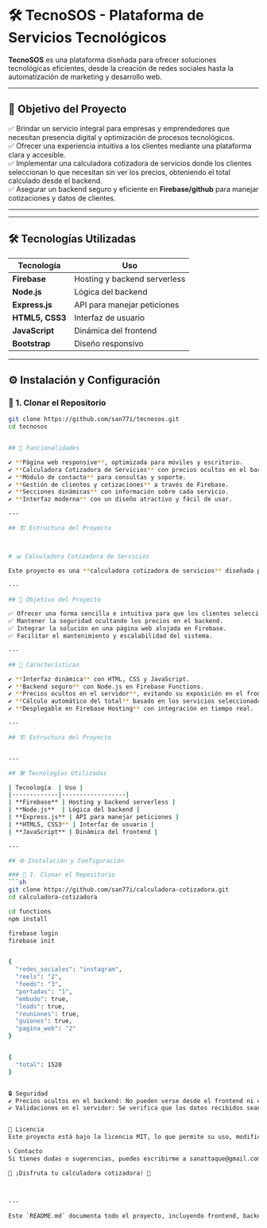 # 🛠️ TecnoSOS - Plataforma de Servicios Tecnológicos  

**TecnoSOS** es una plataforma diseñada para ofrecer soluciones tecnológicas eficientes, desde la creación de redes sociales hasta la automatización de marketing y desarrollo web.  

---

## 🎯 Objetivo del Proyecto  

✅ Brindar un servicio integral para empresas y emprendedores que necesitan presencia digital y optimización de procesos tecnológicos.  
✅ Ofrecer una experiencia intuitiva a los clientes mediante una plataforma clara y accesible.  
✅ Implementar una calculadora cotizadora de servicios donde los clientes seleccionan lo que necesitan sin ver los precios, obteniendo el total calculado desde el backend.  
✅ Asegurar un backend seguro y eficiente en **Firebase/github** para manejar cotizaciones y datos de clientes.  

---

---

## 🛠️ Tecnologías Utilizadas  

| Tecnología  | Uso |
|-------------|------------------|
| **Firebase** | Hosting y backend serverless |
| **Node.js**  | Lógica del backend |
| **Express.js** | API para manejar peticiones |
| **HTML5, CSS3** | Interfaz de usuario |
| **JavaScript** | Dinámica del frontend |
| **Bootstrap** | Diseño responsivo |

---

## ⚙️ Instalación y Configuración  

### 🔹 1. Clonar el Repositorio  
```sh
git clone https://github.com/san77i/tecnosos.git
cd tecnosos


## 🚀 Funcionalidades  

✔ **Página web responsive**, optimizada para móviles y escritorio.  
✔ **Calculadora Cotizadora de Servicios** con precios ocultos en el backend.  
✔ **Módulo de contacto** para consultas y soporte.  
✔ **Gestión de clientes y cotizaciones** a través de Firebase.  
✔ **Secciones dinámicas** con información sobre cada servicio.  
✔ **Interfaz moderna** con un diseño atractivo y fácil de usar.  

---

## 🏗️ Estructura del Proyecto  



# 📊 Calculadora Cotizadora de Servicios  

Este proyecto es una **calculadora cotizadora de servicios** diseñada para permitir a los clientes seleccionar diferentes opciones sin visualizar los precios. Luego, el backend en **Firebase Functions con Node.js** calcula el costo total y lo devuelve al usuario.  

---

## 🎯 Objetivo del Proyecto  

✅ Ofrecer una forma sencilla e intuitiva para que los clientes seleccionen servicios sin ver los precios.  
✅ Mantener la seguridad ocultando los precios en el backend.  
✅ Integrar la solución en una página web alojada en Firebase.  
✅ Facilitar el mantenimiento y escalabilidad del sistema.  

---

## 🚀 Características  

✔ **Interfaz dinámica** con HTML, CSS y JavaScript.  
✔ **Backend seguro** con Node.js en Firebase Functions.  
✔ **Precios ocultos en el servidor**, evitando su exposición en el frontend.  
✔ **Cálculo automático del total** basado en los servicios seleccionados.  
✔ **Desplegable en Firebase Hosting** con integración en tiempo real.  

---

## 🏗️ Estructura del Proyecto  


---

## 🛠️ Tecnologías Utilizadas  

| Tecnología  | Uso |
|-------------|------------------|
| **Firebase** | Hosting y backend serverless |
| **Node.js**  | Lógica del backend |
| **Express.js** | API para manejar peticiones |
| **HTML5, CSS3** | Interfaz de usuario |
| **JavaScript** | Dinámica del frontend |

---

## ⚙️ Instalación y Configuración  

### 🔹 1. Clonar el Repositorio  
```sh
git clone https://github.com/san77i/calculadora-cotizadora.git
cd calculadora-cotizadora

cd functions
npm install

firebase login
firebase init


{
  "redes_sociales": "instagram",
  "reels": "2",
  "feeds": "3",
  "portadas": "1",
  "embudo": true,
  "leads": true,
  "reuniones": true,
  "guiones": true,
  "pagina_web": "2"
}


{
  "total": 1520
}


🔒 Seguridad
✔ Precios ocultos en el backend: No pueden verse desde el frontend ni en herramientas de desarrollo del navegador.
✔ Validaciones en el servidor: Se verifica que los datos recibidos sean correctos.


📜 Licencia
Este proyecto está bajo la licencia MIT, lo que permite su uso, modificación y distribución libremente.

📞 Contacto
Si tienes dudas o sugerencias, puedes escribirme a sanattaque@gmail.com 📩

🚀 ¡Disfruta tu calculadora cotizadora! 🚀



---

Este `README.md` documenta todo el proyecto, incluyendo frontend, backend, estructura, despliegue y seguridad.  
